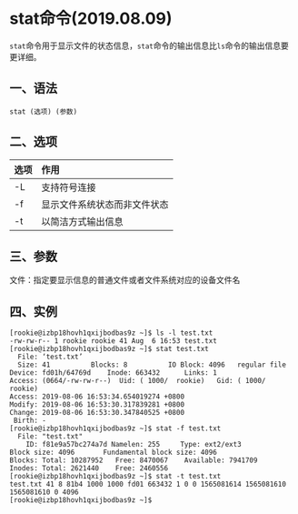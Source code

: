 # stat命令(2019.08.09)

`stat`命令用于显示文件的状态信息，`stat`命令的输出信息比`ls`命令的输出信息要更详细。

## 一、语法

`stat (选项) (参数)`

## 二、选项

| 选项 | 作用 |
| :--- | :--- |
| -L | 支持符号连接 |
| -f | 显示文件系统状态而非文件状态 |
| -t | 以简洁方式输出信息 |

## 三、参数

文件：指定要显示信息的普通文件或者文件系统对应的设备文件名

## 四、实例

```
[rookie@izbp18hovh1qxijbodbas9z ~]$ ls -l test.txt 
-rw-rw-r-- 1 rookie rookie 41 Aug  6 16:53 test.txt
[rookie@izbp18hovh1qxijbodbas9z ~]$ stat test.txt 
  File: ‘test.txt’
  Size: 41        	Blocks: 8          IO Block: 4096   regular file
Device: fd01h/64769d	Inode: 663432      Links: 1
Access: (0664/-rw-rw-r--)  Uid: ( 1000/  rookie)   Gid: ( 1000/  rookie)
Access: 2019-08-06 16:53:34.654019274 +0800
Modify: 2019-08-06 16:53:30.317839281 +0800
Change: 2019-08-06 16:53:30.347840525 +0800
 Birth: -
[rookie@izbp18hovh1qxijbodbas9z ~]$ stat -f test.txt 
  File: "test.txt"
    ID: f81e9a57bc274a7d Namelen: 255     Type: ext2/ext3
Block size: 4096       Fundamental block size: 4096
Blocks: Total: 10287952   Free: 8470067    Available: 7941709
Inodes: Total: 2621440    Free: 2460556
[rookie@izbp18hovh1qxijbodbas9z ~]$ stat -t test.txt 
test.txt 41 8 81b4 1000 1000 fd01 663432 1 0 0 1565081614 1565081610 1565081610 0 4096
[rookie@izbp18hovh1qxijbodbas9z ~]$ 
```